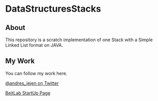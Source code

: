 # DataStructuresStacks

## About
This repository is a scratch implementation of one Stack with a Simple Linked List format on JAVA.

## My Work

You can follow my work here.

[@andres_jejen on Twitter](https://twitter.com/andres_jejen)

[BeitLab StartUp Page](https://beitlab.com)


